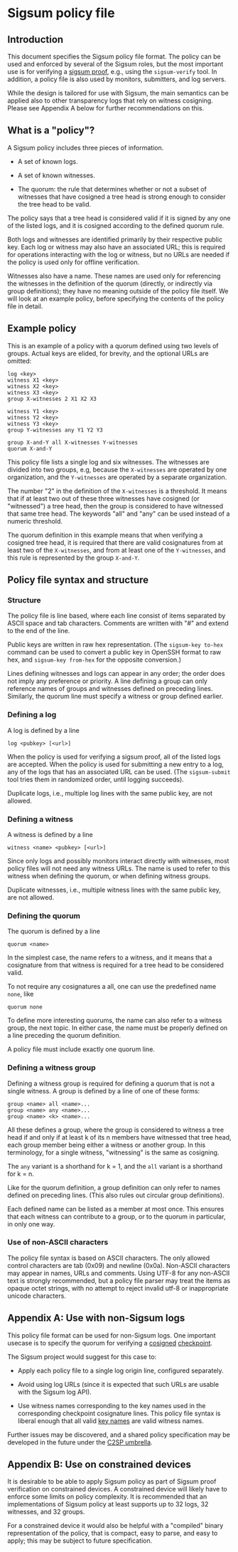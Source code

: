 # Sigsum policy file

## Introduction

This document specifies the Sigsum policy file format. The policy can
be used and enforced by several of the Sigsum roles, but the most
important use is for verifying a [sigsum proof](./sigsum-proof.md),
e.g., using the `sigsum-verify` tool. In addition, a policy file is
also used by monitors, submitters, and log servers.

While the design is tailored for use with Sigsum, the main semantics
can be applied also to other transparency logs that rely on witness
cosigning. Please see Appendix A below for further recommendations on
this.


## What is a "policy"?

A Sigsum policy includes three pieces of information.

 * A set of known logs.

 * A set of known witnesses.

 * The quorum: the rule that determines whether or not a subset of
   witnesses that have cosigned a tree head is strong enough to
   consider the tree head to be valid.

The policy says that a tree head is considered valid if it is signed
by any one of the listed logs, and it is cosigned according to the
defined quorum rule.

Both logs and witnesses are identified primarily by their respective
public key. Each log or witness may also have an associated URL; this
is required for operations interacting with the log or witness, but
no URLs are needed if the policy is used only for offline
verification.

Witnesses also have a name. These names are used only for referencing
the witnesses in the definition of the quorum (directly, or indirectly
via group definitions); they have no meaning outside of the policy
file itself. We will look at an example policy, before specifying the
contents of the policy file in detail.

## Example policy

This is an example of a policy with a quorum defined using two levels of
groups. Actual keys are elided, for brevity, and the optional URLs are
omitted:
```
log <key>
witness X1 <key>
witness X2 <key>
witness X3 <key>
group X-witnesses 2 X1 X2 X3

witness Y1 <key>
witness Y2 <key>
witness Y3 <key>
group Y-witnesses any Y1 Y2 Y3

group X-and-Y all X-witnesses Y-witnesses
quorum X-and-Y
```
This policy file lists a single log and six witnesses. The witnesses
are divided into two groups, e.g, because the `X-witnesses` are
operated by one organization, and the
`Y-witnesses` are operated by a separate organization.

The number "2" in the definition of the `X-witnesses` is a threshold.
It means that if at least two out of these three witnesses have
cosigned (or "witnessed") a tree head, then the group is considered to
have witnessed that same tree head. The keywords "all" and "any" can be
used instead of a numeric threshold.

The quorum definition in this example means that when verifying a
cosigned tree head, it is required that there are valid cosignatures
from at least two of the `X-witnesses`, and from at least one of the
`Y-witnesses`, and this rule is represented by the group `X-and-Y`.

## Policy file syntax and structure

### Structure

The policy file is line based, where each line consist of items
separated by ASCII space and tab characters. Comments are written with
"#" and extend to the end of the line.

Public keys are written in raw hex representation. (The `sigsum-key
to-hex` command can be used to convert a public key in OpenSSH format to
raw hex, and `sigsum-key from-hex` for the opposite conversion.)

Lines defining witnesses and logs can appear in any order; the order
does not imply any preference or priority. A line defining a group can
only reference names of groups and witnesses defined on preceding
lines. Similarly, the quorum line must specify a witness or group
defined earlier.

### Defining a log

A log is defined by a line 
```
log <pubkey> [<url>]
```
When the policy is used for verifying a sigsum proof, all of the
listed logs are accepted. When the policy is used for submitting a new
entry to a log, any of the logs that has an associated URL can be
used. (The `sigsum-submit` tool tries them in randomized order, until
logging succeeds).

Duplicate logs, i.e., multiple log lines with the same public key, are
not allowed.

### Defining a witness

A witness is defined by a line
```
witness <name> <pubkey> [<url>]
```
Since only logs and possibly monitors interact directly with
witnesses, most policy files will not need any witness URLs. The name
is used to refer to this witness when defining the quorum, or when
defining witness groups.

Duplicate witnesses, i.e., multiple witness lines with the same public
key, are not allowed.

### Defining the quorum

The quorum is defined by a line
```
quorum <name>
```
In the simplest case, the name refers to a witness, and it means that
a cosignature from that witness is required for a tree head to be
considered valid.

To not require any cosignatures a all, one can use the predefined name
`none`, like
```
quorum none
```
To define more interesting quorums, the name can also refer to a witness
group, the next topic. In either case, the name must be properly
defined on a line preceding the quorum definition.

A policy file must include exactly one quorum line.

### Defining a witness group

Defining a witness group is required for defining a quorum that is not
a single witness. A group is defined by a line of one of these forms:
```
group <name> all <name>...
group <name> any <name>...
group <name> <k> <name>...
```

All these defines a group, where the group is considered to witness a
tree head if and only if at least k of its n members have witnessed
that tree head, each group member being either a witness or another group.
In this terminology, for a single witness, "witnessing" is the same as
cosigning.

The `any` variant is a shorthand for k = 1, and the `all` variant is a
shorthand for k = n.

Like for the quorum definition, a group definition can only refer to
names defined on preceding lines. (This also rules out circular group
definitions).

Each defined name can be listed as a member at most once. This ensures
that each witness can contribute to a group, or to the quorum in
particular, in only one way.

### Use of non-ASCII characters

The policy file syntax is based on ASCII characters. The only allowed
control characters are tab (0x09) and newline (0x0a). Non-ASCII
characters may appear in names, URLs and comments. Using UTF-8 for any
non-ASCII text is strongly recommended, but a policy file parser may
treat the items as opaque octet strings, with no attempt to reject
invalid utf-8 or inappropriate unicode characters.


## Appendix A: Use with non-Sigsum logs

This policy file format can be used for non-Sigsum logs. One important
usecase is to specify the quorum for verifying a
[cosigned](https://github.com/C2SP/C2SP/blob/main/tlog-cosignature.md)
[checkpoint](https://github.com/C2SP/C2SP/blob/main/tlog-checkpoint.md).

The Sigsum project would suggest for this case to:

* Apply each policy file to a single log origin line, configured
  separately.

* Avoid using log URLs (since it is expected that such URLs are usable
  with the Sigsum log API).

* Use witness names corresponding to the key names used in the
  corresponding checkpoint cosignature lines. This policy file syntax
  is liberal enough that all valid [key
  names](https://github.com/C2SP/C2SP/blob/main/signed-note.md#format)
  are valid witness names.

Further issues may be discovered, and a shared policy specification
may be developed in the future under the [C2SP
umbrella](https://github.com/C2SP/C2SP/tree/main).


## Appendix B: Use on constrained devices

It is desirable to be able to apply Sigsum policy as part of Sigsum
proof verification on constrained devices. A constrained device will
likely have to enforce some limits on policy complexity. It is
recommended that an implementations of Sigsum policy at least supports
up to 32 logs, 32 witnesses, and 32 groups.

For a constrained device it would also be helpful with a "compiled"
binary representation of the policy, that is compact, easy to parse,
and easy to apply; this may be subject to future specification.
